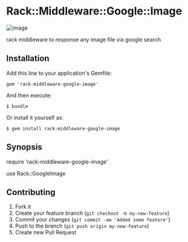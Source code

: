 # Rack::Middleware::Google::Image

![image](http://i.imgur.com/LEnwb.png?1)

rack middleware to response any image file via google search

## Installation

Add this line to your application's Gemfile:

    gem 'rack-middleware-google-image'

And then execute:

    $ bundle

Or install it yourself as:

    $ gem install rack-middleware-google-image

## Synopsis

 require 'rack-middleware-google-image'

 use Rack::GoogleImage

## Contributing

1. Fork it
2. Create your feature branch (`git checkout -b my-new-feature`)
3. Commit your changes (`git commit -am 'Added some feature'`)
4. Push to the branch (`git push origin my-new-feature`)
5. Create new Pull Request
